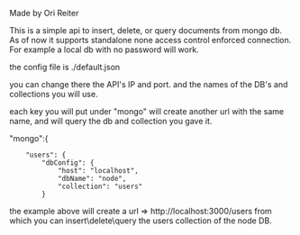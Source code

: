 Made by Ori Reiter

This is a simple api to insert, delete, or query documents from mongo db.
As of now it supports standalone none access control enforced connection.
For example a local db with no password will work.


the config file is ./default.json

you can change there the API's IP and port.
and the names of the DB's and collections you will use.


each key you will put under "mongo" will create another url with the same name,
and will query the db and collection you gave it.

"mongo":{

        "users": {
            "dbConfig": {
                "host": "localhost",
                "dbName": "node",
                "collection": "users"
            }

the example above will create a url => http://localhost:3000/users
from which you can insert\delete\query the users collection of the node DB.
